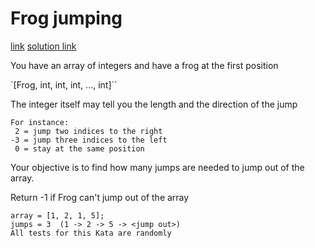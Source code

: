 # Frog jumping

[link](https://www.codewars.com/kata/536950ffc8a5ca9982001371/javascript)
[solution link](https://www.codewars.com/kata/reviews/536951379f77fec5760012e5/groups/638b9cd066567c000113b04e)

You have an array of integers and have a frog at the first position

`[Frog, int, int, int, ..., int]``

The integer itself may tell you the length and the direction of the jump

```
For instance:
 2 = jump two indices to the right
-3 = jump three indices to the left
 0 = stay at the same position
```

Your objective is to find how many jumps are needed to jump out of the array.

Return -1 if Frog can't jump out of the array

```Example:
array = [1, 2, 1, 5];
jumps = 3  (1 -> 2 -> 5 -> <jump out>)
All tests for this Kata are randomly
```
